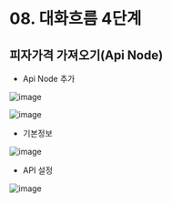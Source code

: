 # 08. 대화흐름 4단계
## 피자가격 가져오기(Api Node)
- Api Node 추가

![image](https://user-images.githubusercontent.com/24771449/67615183-253fb300-f804-11e9-8087-ebbd206ce8b0.png)

![image](https://user-images.githubusercontent.com/24771449/67615210-7c458800-f804-11e9-8299-00fc1cd72ce9.png)

- 기본정보

![image](https://user-images.githubusercontent.com/24771449/67615230-a7c87280-f804-11e9-8c7d-05f08e966b37.png)

- API 설정

![image](https://user-images.githubusercontent.com/24771449/67615245-d9d9d480-f804-11e9-9f43-18eef270e5fd.png)


